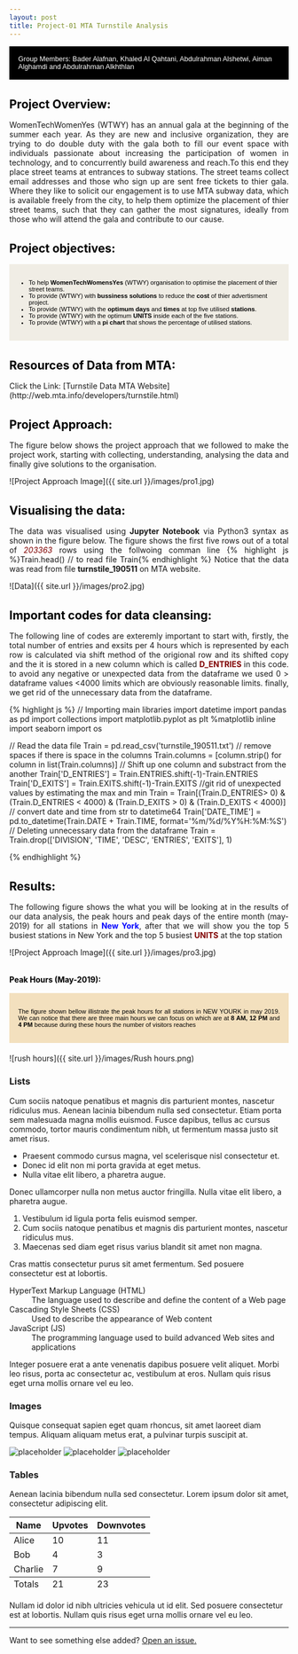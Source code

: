 ```yaml
---
layout: post
title: Project-01 MTA Turnstile Analysis
---
```



<div style="margin-bottom: 1rem;   padding: 1rem;   color: #FFFFFF;   background-color: #000000; font-family: Arial, Helvetica, sans-serif; font-size:0.9em;">
Group Members: Bader Alafnan, Khaled Al Qahtani, Abdulrahman Alshetwi, Aiman Alghamdi and Abdulrahman Alkhthlan
</div>

<h1 style="font-size:1.5em; color:#000000; margin-top: 2rem; margin-bottom: 1rem;">Project Overview:</h1>

<p style="text-align: justify; text-justify: inter-word;"> WomenTechWomenYes (WTWY) has an annual gala at the beginning of the summer each year. As they are new and inclusive organization, they are trying to do double duty with the gala both to fill our event space with individuals passionate about increasing the participation of women in technology, and to concurrently build awareness and reach.To this end they place street teams at entrances to subway stations. The street teams collect email addresses and those who sign up are sent free tickets to thier gala. Where they like to solicit our engagement is to use MTA subway data, which is available freely from the city, to help them optimize the placement of thier street teams, such that they can gather the most signatures, ideally from those who will attend the gala and contribute to our cause.</p>

<h1 style="font-size:1.5em; color:#000000; margin-top: 2rem; margin-bottom: 1rem;">Project objectives:</h1>

<div style="margin-bottom: 1.2rem; padding: 1rem;   color: #000000;   background-color: #F0EDE5; font-family: Arial, Helvetica, sans-serif; font-size:0.8em; text-align: left;" >
  <ul>
  <li>To help <strong>WomenTechWomensYes</strong> (WTWY) organisation to optimise the placement of thier street teams.</li>
  <li>To provide (WTWY) with <strong>bussiness solutions</strong> to reduce the <strong>cost</strong> of thier advertisment project.</li>
  <li>To provide (WTWY) with the <strong>optimum days</strong> and <strong>times</strong> at top five utilised <strong>stations</strong>.</li> 
  <li>To provide (WTWY) with the optimum <strong>UNITS</strong> inside each of the five stations.</li>
  <li>To provide (WTWY) with a <strong>pi chart</strong> that shows the percentage of utilised stations.</li> </ul> </div>


<h1 style="font-size:1.5em; color:#000000; margin-top: 2rem; margin-bottom: 1rem;">Resources of Data from MTA:</h1>
Click the Link: [Turnstile Data MTA Website](http://web.mta.info/developers/turnstile.html)


<h1 style="font-size:1.5em; color:#000000; margin-top: 2rem; margin-bottom: 1rem;">Project Approach:</h1>
<p style="text-align: justify; text-justify: inter-word;"> The figure below shows the project approach that we followed to make the project work, starting with collecting, understanding, analysing the data and finally give solutions to the organisation. </p>
![Project Approach Image]({{ site.url }}/images/pro1.jpg)

<h1 style="font-size:1.5em; color:#000000; margin-top: 2rem; margin-bottom: 1rem;">Visualising the data:</h1>
<p style="text-align: justify; text-justify: inter-word;"> The data was visualised using <strong>Jupyter Notebook</strong> via Python3 syntax as shown in the figure below. The figure shows the first five rows out of a total of <i style="color:Maroon;">203363</i> rows using the follwoing comman line {% highlight js %}Train.head()      // to read file Train{% endhighlight %} Notice that the data was read from file <strong>turnstile_190511</strong> on MTA website. </p>
![Data]({{ site.url }}/images/pro2.jpg)

<h1 style="font-size:1.5em; color:#000000; margin-top: 2rem; margin-bottom: 1rem;">Important codes for data cleansing:</h1>
<p style="text-align: justify; text-justify: inter-word;"> The following line of codes are exteremly important to start with, firstly, the total number of entries and exsits per 4 hours which is represented by each row is calculated via shift method of the origional row and its shifted copy and the it is stored in a new column which is called <strong style="color: Maroon;">D_ENTRIES</strong> in this code. to avoid any negative or unexpected data from the dataframe we used 0 > dataframe values <4000 limits which are obviously reasonable limits. finally, we get rid of the unnecessary data from the dataframe.</p>
{% highlight js %}
// Importing main libraries 
import datetime
import pandas as pd
import collections
import matplotlib.pyplot as plt
%matplotlib inline
import seaborn
import os

// Read the data file
Train = pd.read_csv('turnstile_190511.txt')
// remove spaces if there is space in the columns
Train.columns = [column.strip() for column in list(Train.columns)]
// Shift up one column and substract from the another 
Train['D_ENTRIES'] = Train.ENTRIES.shift(-1)-Train.ENTRIES
Train['D_EXITS'] = Train.EXITS.shift(-1)-Train.EXITS
//git rid of unexpected values by estimating the max and min 
Train = Train[(Train.D_ENTRIES> 0) & (Train.D_ENTRIES < 4000) & 
                (Train.D_EXITS > 0) & (Train.D_EXITS < 4000)]
// convert date and time from str to datetime64
Train['DATE_TIME'] = pd.to_datetime(Train.DATE + Train.TIME, format='%m/%d/%Y%H:%M:%S')
// Deleting unnecessary data from the dataframe
Train = Train.drop(['DIVISION', 'TIME', 'DESC', 'ENTRIES', 'EXITS'], 1)

{% endhighlight %}



<h1 style="font-size:1.5em; color:#000000; margin-top: 2rem; margin-bottom: 1rem;">Results:</h1>
<p style="text-align: justify; text-justify: inter-word;"> The following figure shows the what you will be looking at in the results of our data analysis, the peak hours and peak days of the entire month (may-2019) for all stations in <strong style="color:Blue">New York</strong>, after that we will show you the top 5 busiest stations in New York and the top 5 busiest <strong style="color: Maroon;">UNITS</strong> at the top station </p>

![Project Approach Image]({{ site.url }}/images/pro3.jpg)


<h1 style="font-size:1em; color:#000000; margin-top: 2rem; margin-bottom: 1rem;">Peak Hours (May-2019):</h1>

<div style="margin-bottom: 1.2rem; padding: 1rem;   color: #000000;   background-color: #F3E0BE; font-family: Arial, Helvetica, sans-serif; font-size:0.8em;" >
  <p style="text-align: justify; text-justify: inter-word;"> The figure shown bellow illistrate the peak hours for all stations in NEW YOURK in may 2019. We can notice that there are three main hours we can focus on which are at <strong style="Maroon;">8 AM, 12 PM</strong> and <strong style="Maroon;">4 PM</strong> because during these hours the number of visitors reaches</p>
</div>
![rush hours]({{ site.url }}/images/Rush hours.png)

### Lists

Cum sociis natoque penatibus et magnis dis parturient montes, nascetur ridiculus mus. Aenean lacinia bibendum nulla sed consectetur. Etiam porta sem malesuada magna mollis euismod. Fusce dapibus, tellus ac cursus commodo, tortor mauris condimentum nibh, ut fermentum massa justo sit amet risus.

* Praesent commodo cursus magna, vel scelerisque nisl consectetur et.
* Donec id elit non mi porta gravida at eget metus.
* Nulla vitae elit libero, a pharetra augue.

Donec ullamcorper nulla non metus auctor fringilla. Nulla vitae elit libero, a pharetra augue.

1. Vestibulum id ligula porta felis euismod semper.
2. Cum sociis natoque penatibus et magnis dis parturient montes, nascetur ridiculus mus.
3. Maecenas sed diam eget risus varius blandit sit amet non magna.

Cras mattis consectetur purus sit amet fermentum. Sed posuere consectetur est at lobortis.

<dl>
  <dt>HyperText Markup Language (HTML)</dt>
  <dd>The language used to describe and define the content of a Web page</dd>

  <dt>Cascading Style Sheets (CSS)</dt>
  <dd>Used to describe the appearance of Web content</dd>

  <dt>JavaScript (JS)</dt>
  <dd>The programming language used to build advanced Web sites and applications</dd>
</dl>

Integer posuere erat a ante venenatis dapibus posuere velit aliquet. Morbi leo risus, porta ac consectetur ac, vestibulum at eros. Nullam quis risus eget urna mollis ornare vel eu leo.

### Images

Quisque consequat sapien eget quam rhoncus, sit amet laoreet diam tempus. Aliquam aliquam metus erat, a pulvinar turpis suscipit at.

![placeholder](http://placehold.it/800x400 "Large example image")
![placeholder](http://placehold.it/400x200 "Medium example image")
![placeholder](http://placehold.it/200x200 "Small example image")

### Tables

Aenean lacinia bibendum nulla sed consectetur. Lorem ipsum dolor sit amet, consectetur adipiscing elit.

<table>
  <thead>
    <tr>
      <th>Name</th>
      <th>Upvotes</th>
      <th>Downvotes</th>
    </tr>
  </thead>
  <tfoot>
    <tr>
      <td>Totals</td>
      <td>21</td>
      <td>23</td>
    </tr>
  </tfoot>
  <tbody>
    <tr>
      <td>Alice</td>
      <td>10</td>
      <td>11</td>
    </tr>
    <tr>
      <td>Bob</td>
      <td>4</td>
      <td>3</td>
    </tr>
    <tr>
      <td>Charlie</td>
      <td>7</td>
      <td>9</td>
    </tr>
  </tbody>
</table>

Nullam id dolor id nibh ultricies vehicula ut id elit. Sed posuere consectetur est at lobortis. Nullam quis risus eget urna mollis ornare vel eu leo.

-----

Want to see something else added? <a href="https://github.com/poole/poole/issues/new">Open an issue.</a>

[^fn-sample_footnote]: Handy! Now click the return link to go back.
